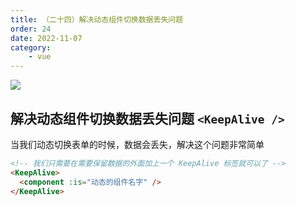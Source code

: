 ```yaml
---
title: （二十四）解决动态组件切换数据丢失问题
order: 24
date: 2022-11-07
category:
    - vue
---
```


![](https://image.zswei.xyz/img/202211121813358.webp)

## 解决动态组件切换数据丢失问题 `<KeepAlive />`
当我们动态切换表单的时候，数据会丢失，解决这个问题非常简单
```html
<!-- 我们只需要在需要保留数据的外面加上一个 KeepAlive 标签就可以了 -->
<KeepAlive>
  <component :is="动态的组件名字" />
</KeepAlive>
```